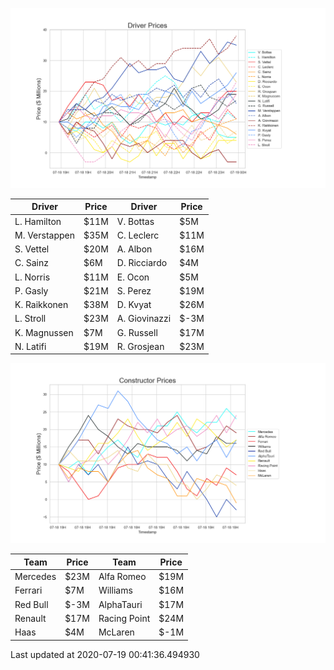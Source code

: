 

![driver_prices](./script/modules/data/resources/driver_prices.png)

<center>

| Driver | Price | Driver | Price |
|----|----|----|----|
| L. Hamilton | $11M | V. Bottas | $5M |
| M. Verstappen | $35M | C. Leclerc | $11M |
| S. Vettel | $20M | A. Albon | $16M |
| C. Sainz | $6M | D. Ricciardo | $4M |
| L. Norris | $11M | E. Ocon | $5M |
| P. Gasly | $21M | S. Perez | $19M |
| K. Raikkonen | $38M | D. Kvyat | $26M |
| L. Stroll | $23M | A. Giovinazzi | $-3M |
| K. Magnussen | $7M | G. Russell | $17M |
| N. Latifi | $19M | R. Grosjean | $23M |

</center>

![constructor](./script/modules/data/resources/constructor_prices.png)

<center>

| Team | Price | Team | Price |
|----|----|----|----|
| Mercedes | $23M | Alfa Romeo | $19M |
| Ferrari | $7M | Williams | $16M |
| Red Bull | $-3M | AlphaTauri | $17M |
| Renault | $17M | Racing Point | $24M |
| Haas | $4M | McLaren | $-1M |

</center>

Last updated at 2020-07-19 00:41:36.494930

